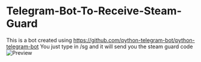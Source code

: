 # Telegram-Bot-To-Receive-Steam-Guard
This is a bot created using https://github.com/python-telegram-bot/python-telegram-bot
You just type in /sg and it will send you the steam guard code 
![Preview](https://github.com/iqie00/Telegram-Bot-To-Receive-Steam-Guard/blob/main/Untitled.png)
